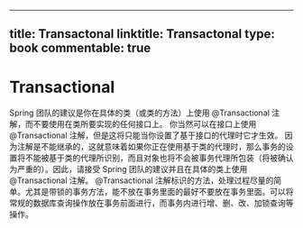 
---
title: Transactonal
linktitle: Transactonal
type: book
commentable: true
---

# Transactional

Spring 团队的建议是你在具体的类（或类的方法）上使用 @Transactional 注解，而不要使用在类所要实现的任何接口上。
你当然可以在接口上使用 @Transactional 注解，但是这将只能当你设置了基于接口的代理时它才生效。
因为注解是不能继承的，这就意味着如果你正在使用基于类的代理时，那么事务的设置将不能被基于类的代理所识别，而且对象也将不会被事务代理所包装（将被确认为严重的）。因此，请接受 Spring 团队的建议并且在具体的类上使用 @Transactional 注解。
@Transactional 注解标识的方法，处理过程尽量的简单。尤其是带锁的事务方法，能不放在事务里面的最好不要放在事务里面。可以将常规的数据库查询操作放在事务前面进行，而事务内进行增、删、改、加锁查询等操作。

    